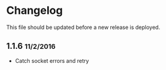 # Changelog

This file should be updated before a new release is deployed.

## 1.1.6 <small>11/2/2016</small>

* Catch socket errors and retry
